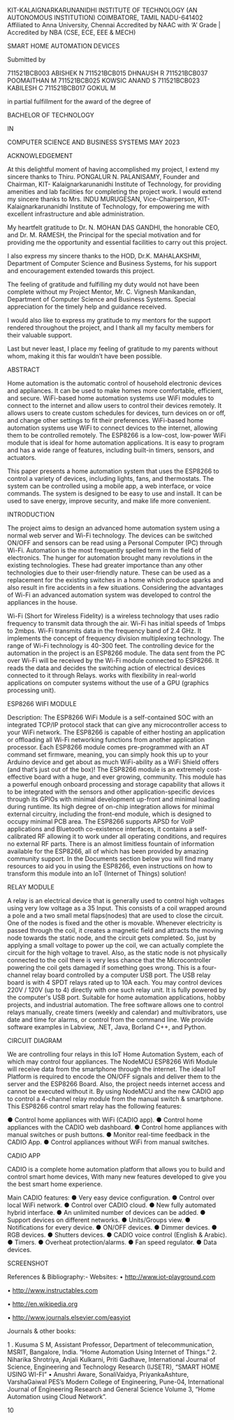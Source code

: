 KIT-KALAIGNARKARUNANIDHI INSTITUTE OF TECHNOLOGY
(AN AUTONOMOUS INSTITUTION)
COIMBATORE, TAMIL NADU-641402
Affiliated to Anna University, Chennai
Accredited by NAAC with ‘A’ Grade | Accredited by NBA (CSE, ECE, EEE & MECH)


SMART HOME AUTOMATION DEVICES


Submitted by

711521BCB003	ABISHEK N
711521BCB015 DHNAUSH R
711521BCB037 POOMAITHAN M
711521BCB025 KOWSIC ANAND S
711521BCB023 KABILESH C
711521BCB017	GOKUL M

in partial fulfillment for the award of the degree of


BACHELOR OF TECHNOLOGY


IN


COMPUTER SCIENCE AND BUSINESS SYSTEMS MAY 2023
 

ACKNOWLEDGEMENT


At this delightful moment of having accomplished my project, I extend my sincere thanks to Thiru. PONGALUR N. PALANISAMY, Founder and Chairman, KIT- Kalaignarkarunanidhi Institute of Technology, for providing amenities and lab facilities for completing the project work.
I would extend my sincere thanks to Mrs. INDU MURUGESAN, Vice-Chairperson, KIT-
Kalaignarkarunanidhi Institute of Technology, for empowering me with excellent infrastructure and able administration.

My heartfelt gratitude to Dr. N. MOHAN DAS GANDHI, the honorable CEO, and Dr. M. RAMESH, the Principal for the special motivation and for providing me the opportunity and essential facilities to carry out this project.

I also express my sincere thanks to the HOD, Dr.K. MAHALAKSHMI, Department of Computer Science and Business Systems, for his support and encouragement extended towards this project.

The feeling of gratitude and fulfilling my duty would not have been complete without my Project Mentor, Mr. C. Vignesh Manikandan, Department of Computer Science and Business Systems. Special appreciation for the timely help and guidance received.

I would also like to express my gratitude to my mentors for the support rendered throughout the project, and I thank all my faculty members for their valuable support.

Last but never least, I place my feeling of gratitude to my parents without whom, making it this far wouldn’t have been possible.
 
ABSTRACT



Home automation is the automatic control of household electronic devices and appliances. It can be used to make homes more comfortable, efficient, and secure. WiFi-based home automation systems use WiFi modules to connect to the internet and allow users to control their devices remotely. It allows users to create custom schedules for devices, turn devices on or off, and change other settings to fit their preferences. WiFi-based home automation systems use WiFi to connect devices to the internet, allowing them to be controlled remotely. The ESP8266 is a low-cost, low-power WiFi module that is ideal for home automation applications. It is easy to program and has a wide range of features, including built-in timers, sensors, and actuators.

This paper presents a home automation system that uses the ESP8266 to control a variety of devices, including lights, fans, and thermostats. The system can be controlled using a mobile app, a web interface, or voice commands. The system is designed to be easy to use and install. It can be used to save energy, improve security, and make life more convenient.
 
INTRODUCTION



The project aims to design an advanced home automation system using a normal web server and Wi-Fi technology. The devices can be switched ON/OFF and sensors can be read using a Personal Computer (PC) through Wi-Fi. Automation is the most frequently spelled term in the field of electronics. The hunger for automation brought many revolutions in the existing technologies. These had greater importance than any other technologies due to their user-friendly nature. These can be used as a replacement for the existing switches in a home which produce sparks and also result in fire accidents in a few situations. Considering the advantages of Wi-Fi an advanced automation system was developed to control the appliances in the house.

Wi-Fi (Short for Wireless Fidelity) is a wireless technology that uses radio frequency to transmit data through the air. Wi-Fi has initial speeds of 1mbps to 2mbps. Wi-Fi transmits data in the frequency band of 2.4 GHz. It implements the concept of frequency division multiplexing technology. The range of Wi-Fi technology is 40-300 feet. The controlling device for the automation in the project is an ESP8266 module. The data sent from the PC over Wi-Fi will be received by the Wi-Fi module connected to ESP8266. It reads the data and decides the switching action of electrical devices connected to it through Relays. works with flexibility in real-world applications on computer systems without the use of a GPU (graphics processing unit).
 

ESP8266 WIFI MODULE




Description: The ESP8266 WiFi Module is a self-contained SOC with an integrated TCP/IP protocol stack that can give any microcontroller access to your WiFi network. The ESP8266 is capable of either hosting an application or offloading all Wi-Fi networking functions from another application processor. Each ESP8266 module comes pre-programmed with an AT command set firmware, meaning, you can simply hook this up to your Arduino device and get about as much WiFi-ability as a WiFi Shield offers (and that’s just out of the box)! The ESP8266 module is an extremely cost-effective board with a huge, and ever growing, community. This module has a powerful enough onboard processing and storage capability that allows it to be integrated with the sensors and other application-specific devices through its GPIOs with minimal development up-front and minimal loading during runtime. Its high degree of on-chip integration allows for minimal external circuitry, including the front-end module, which is designed to occupy minimal PCB area.
The ESP8266 supports APSD for VoIP applications and Bluetooth co-existence interfaces, it contains a self-calibrated RF allowing it to work under all operating conditions, and requires no external RF parts. There is an almost limitless fountain of information available for the ESP8266, all of which has been provided by amazing community support. In the Documents section below you will find many resources to aid you in using the ESP8266, even instructions on how to transform this module into an IoT (Internet of Things) solution!
 
RELAY MODULE








A relay is an electrical device that is generally used to control high voltages using very low voltage as a 35 Input. This consists of a coil wrapped around a pole and a two small metal flaps(nodes) that are used to close the circuit. One of the nodes is fixed and the other is movable. Whenever electricity is passed through the coil, it creates a magnetic field and attracts the moving node towards the static node, and the circuit gets completed. So, just by applying a small voltage to power up the coil, we can actually complete the circuit for the high voltage to travel. Also, as the static node is not physically connected to the coil there is very less chance that the Microcontroller powering the coil gets damaged if something goes wrong. This is a four-channel relay board controlled by a computer USB port. The USB relay board is with 4 SPDT relays rated up to 10A each. You may control devices 220V / 120V (up to 4) directly with one such relay unit. It is fully powered by the computer's USB port. Suitable for home automation applications, hobby projects, and industrial automation. The free software allows one to control relays manually, create timers (weekly and calendar) and multivibrators, use date and time for alarms, or control from the command line. We provide software examples in Labview, .NET, Java, Borland C++, and Python.
 
CIRCUIT DIAGRAM





We are controlling four relays in this IoT Home Automation System, each of which may control four appliances. The NodeMCU ESP8266 Wifi Module will receive data from the smartphone through the internet. The ideal IoT Platform is required to encode the ON/OFF signals and deliver them to the server and the ESP8266 Board. Also, the project needs internet access and cannot be executed without it. By using NodeMCU and the new CADIO app to control a 4-channel relay module from the manual switch & smartphone.
This ESP8266 control smart relay has the following features:

●	Control home appliances with WiFi (CADIO app).
●	Control home appliances with the CADIO web dashboard.
●	Control home appliances with manual switches or push buttons.
●	Monitor real-time feedback in the CADIO App.
●	Control appliances without WiFi from manual switches.
 
CADIO APP


CADIO is a complete home automation platform that allows you to build and control smart home devices, With many new features developed to give you the best smart home experience.

Main CADIO features:
●	Very easy device configuration.
●	Control over local WiFi network.
●	Control over CADIO cloud.
●	New fully automated hybrid interface.
●	An unlimited number of devices can be added.
●	Support devices on different networks.
●	Units/Groups view.
●	Notifications for every device.
●	ON/OFF devices.
●	Dimmer devices.
●	RGB devices.
●	Shutters devices.
●	CADIO voice control (English & Arabic).
●	Timers.
●	Overheat protection/alarms.
●	Fan speed regulator.
●	Data devices.
 
SCREENSHOT






 



References & Bibliography:- Websites:
•	http://www.iot-playground.com

•	http://www.instructables.com

•	http://en.wikipedia.org

•	http://www.journals.elsevier.com/easyiot







Journals & other books:

1 . Kusuma S M, Assistant Professor, Department of telecommunication, MSRIT, Bangalore, India. “Home Automation Using Internet of Things.”
2. Niharika Shrotriya, Anjali Kulkarni, Priti Gadhave, International Journal of Science, Engineering and Technology Research (IJSETR), “SMART HOME USING WI-FI” • Anushri Aware, SonaliVaidya, PriyankaAshture, VarshaGaiwal PES’s Modern College of Engineering, Pune-04, International Journal of Engineering Research and General Science Volume 3, “Home Automation using Cloud Network”.











10
